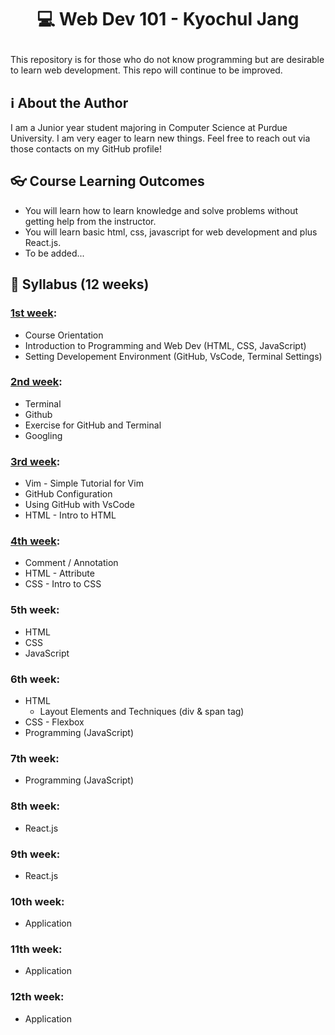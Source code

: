 # <p align = "center">💻 Web Dev 101 - Kyochul Jang</p>

This repository is for those who do not know programming but are desirable to learn web development. This repo will continue to be improved.


## ℹ️ About the Author
I am a Junior year student majoring in Computer Science at Purdue University. I am very eager to learn new things. Feel free to reach out via those contacts on my GitHub profile!

## 👓 Course Learning Outcomes

- You will learn how to learn knowledge and solve problems without getting help from the instructor.
- You will learn basic html, css, javascript for web development and plus React.js.
- To be added...

## 📖 Syllabus (12 weeks)
### [1st week](https://github.com/OfficerChul/webDev101/blob/main/Week_1/Week_1.md):  
- Course Orientation
- Introduction to Programming and Web Dev (HTML, CSS, JavaScript)
- Setting Developement Environment (GitHub, VsCode, Terminal Settings)
### [2nd week](https://github.com/OfficerChul/webDev101/blob/main/Week_2/Week_2.md): 
- Terminal
- Github
- Exercise for GitHub and Terminal
- Googling
### [3rd week](https://github.com/OfficerChul/webDev101/blob/main/Week_3/Week_3.md):
- Vim - Simple Tutorial for Vim
- GitHub Configuration
- Using GitHub with VsCode
- HTML - Intro to HTML
### [4th week](https://github.com/OfficerChul/webDev101/blob/main/Week_4/Week_4.md): 
- Comment / Annotation
- HTML - Attribute
- CSS - Intro to CSS
### 5th week: 
- HTML
- CSS
- JavaScript
### 6th week:
- HTML
    - Layout Elements and Techniques (div & span tag)
- CSS - Flexbox
- Programming (JavaScript)
### 7th week: 
- Programming (JavaScript)
### 8th week: 
- React.js
### 9th week: 
- React.js
### 10th week: 
- Application
### 11th week: 
- Application
### 12th week: 
- Application



